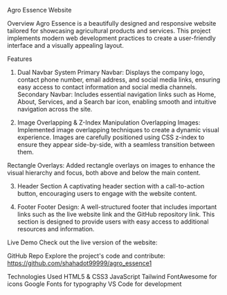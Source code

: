 Agro Essence Website


Overview
Agro Essence is a beautifully designed and responsive website tailored for showcasing agricultural products and services. This project implements modern web development practices to create a user-friendly interface and a visually appealing layout.

Features

1. Dual Navbar System
Primary Navbar: Displays the company logo, contact phone number, email address, and social media links, ensuring easy access to contact information and social media channels.
Secondary Navbar: Includes essential navigation links such as Home, About, Services, and a Search bar icon, enabling smooth and intuitive navigation across the site.

2. Image Overlapping & Z-Index Manipulation
Overlapping Images: Implemented image overlapping techniques to create a dynamic visual experience. Images are carefully positioned using CSS z-index to ensure they appear side-by-side, with a seamless transition between them.

Rectangle Overlays: Added rectangle overlays on images to enhance the visual hierarchy and focus, both above and below the main content.

3. Header Section
A captivating header section with a call-to-action button, encouraging users to engage with the website content.

4. Footer
Footer Design: A well-structured footer that includes important links such as the live website link and the GitHub repository link. This section is designed to provide users with easy access to additional resources and information.


Live Demo 
Check out the live version of the website: 

GitHub Repo
Explore the project's code and contribute: https://github.com/shahadot99999/agro_essence1



Technologies Used
HTML5 & CSS3
JavaScript
Tailwind
FontAwesome for icons
Google Fonts for typography
VS Code for development